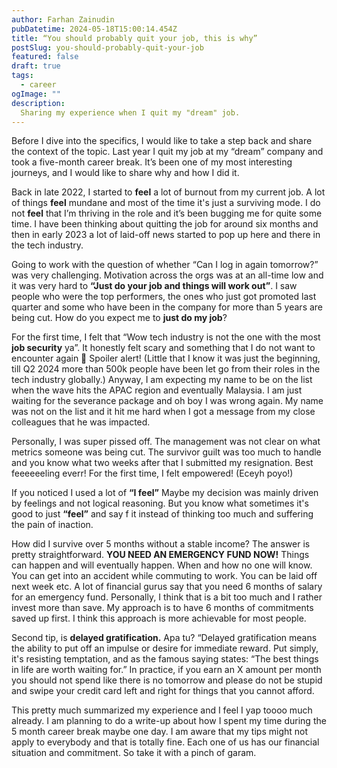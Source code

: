 ```yaml
---
author: Farhan Zainudin
pubDatetime: 2024-05-18T15:00:14.454Z
title: “You should probably quit your job, this is why”
postSlug: you-should-probably-quit-your-job
featured: false
draft: true
tags:
  - career
ogImage: ""
description:
  Sharing my experience when I quit my "dream" job.
---
```


Before I dive into the specifics, I would like to take a step back and share the context of the topic. Last year I quit my job at my “dream” company and took a five-month career break. It’s been one of my most interesting journeys, and I would like to share why and how I did it.

Back in late 2022, I started to **feel** a lot of burnout from my current job. A lot of things **feel** mundane and most of the time it's just a surviving mode. I do not **feel** that I’m thriving in the role and it’s been bugging me for quite some time. I have been thinking about quitting the job for around six months and then in early 2023 a lot of laid-off news started to pop up here and there in the tech industry.

Going to work with the question of whether “Can I log in again tomorrow?” was very challenging. Motivation across the orgs was at an all-time low and it was very hard to **“Just do your job and things will work out”**. I saw people who were the top performers, the ones who just got promoted last quarter and some who have been in the company for more than 5 years are being cut. How do you expect me to **just do my job**?

For the first time, I felt that “Wow tech industry is not the one with the most **job security** ya”. It honestly felt scary and something that I do not want to encounter again 🥲 Spoiler alert! (Little that I know it was just the beginning, till Q2 2024 more than 500k people have been let go from their roles in the tech industry globally.) Anyway, I am expecting my name to be on the list when the wave hits the APAC region and eventually Malaysia. I am just waiting for the severance package and oh boy I was wrong again. My name was not on the list and it hit me hard when I got a message from my close colleagues that he was impacted.

Personally, I was super pissed off. The management was not clear on what metrics someone was being cut. The survivor guilt was too much to handle and you know what two weeks after that I submitted my resignation. Best feeeeeeling everr! For the first time, I felt empowered! (Eceyh poyo!)

If you noticed I used a lot of **“I feel”** Maybe my decision was mainly driven by feelings and not logical reasoning. But you know what sometimes it's good to just **“feel”** and say f it instead of thinking too much and suffering the pain of inaction.

How did I survive over 5 months without a stable income? The answer is pretty straightforward. **YOU NEED AN EMERGENCY FUND NOW!** Things can happen and will eventually happen. When and how no one will know. You can get into an accident while commuting to work. You can be laid off next week etc. A lot of financial gurus say that you need 6 months of salary for an emergency fund. Personally, I think that is a bit too much and I rather invest more than save. My approach is to have 6 months of commitments saved up first. I think this approach is more achievable for most people.

Second tip, is **delayed gratification.** Apa tu? “Delayed gratification means the ability to put off an impulse or desire for immediate reward. Put simply, it's resisting temptation, and as the famous saying states: “The best things in life are worth waiting for.” In practice, if you earn an X amount per month you should not spend like there is no tomorrow and please do not be stupid and swipe your credit card left and right for things that you cannot afford.

This pretty much summarized my experience and I feel I yap toooo much already. I am planning to do a write-up about how I spent my time during the 5 month career break maybe one day. I am aware that my tips might not apply to everybody and that is totally fine. Each one of us has our financial situation and commitment. So take it with a pinch of garam.

